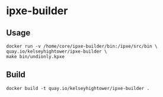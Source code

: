 # ipxe-builder

## Usage

```
docker run -v /home/core/ipxe-builder/bin:/ipxe/src/bin \
quay.io/kelseyhightower/ipxe-builder \
make bin/undionly.kpxe
```

## Build

```
docker build -t quay.io/kelseyhightower/ipxe-builder .
```
